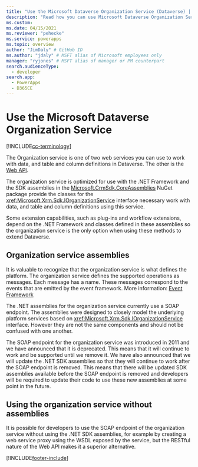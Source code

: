 ```yaml
---
title: "Use the Microsoft Dataverse Organization Service (Dataverse) | Microsoft Docs" # Intent and product brand in a unique string of 43-59 chars including spaces
description: "Read how you can use Microsoft Dataverse Organization Service to work with data, and table and column definitions." # 115-145 characters including spaces. This abstract displays in the search result.
ms.custom: 
ms.date: 04/15/2021
ms.reviewer: "pehecke"
ms.service: powerapps
ms.topic: overview
author: "JimDaly" # GitHub ID
ms.author: "jdaly" # MSFT alias of Microsoft employees only
manager: "ryjones" # MSFT alias of manager or PM counterpart
search.audienceType: 
  - developer
search.app: 
  - PowerApps
  - D365CE
---
```


# Use the Microsoft Dataverse Organization Service

[!INCLUDE[cc-terminology](../includes/cc-terminology.md)]

The Organization service is one of two web services you can use to work with data, and table and column definitions in Dataverse. The other is the [Web API](../webapi/overview.md).

The organization service is optimized for use with the .NET Framework and the SDK assemblies in the [Microsoft.CrmSdk.CoreAssemblies](https://www.nuget.org/packages/Microsoft.CrmSdk.CoreAssemblies/) NuGet package provide the classes for the <xref:Microsoft.Xrm.Sdk.IOrganizationService> interface necessary work with data, and table and column definitions using this service. 

Some extension capabilities, such as plug-ins and workflow extensions, depend on the .NET Framework and classes defined in these assemblies so the organization service is the only option when using these methods to extend Dataverse.

## Organization service assemblies

It is valuable to recognize that the organization service is what defines the platform. The organization service defines the supported operations as messages. Each message has a name. These messages correspond to the events that are emitted by the event framework. More information: [Event Framework](../event-framework.md)

The .NET assemblies for the organization service currently use a SOAP endpoint. The assemblies were designed to closely model the underlying platform services based on <xref:Microsoft.Xrm.Sdk.IOrganizationService> interface. However they are not the same components and should not be confused with one another. 

The SOAP endpoint for the organization service was introduced in 2011 and we have announced that it is deprecated. This means that it will continue to work and be supported until we remove it. We have also announced that we will update the .NET SDK assemblies so that they will continue to work after the SOAP endpoint is removed. This means that there will be updated SDK assemblies available before the SOAP endpoint is removed and developers will be required to update their code to use these new assemblies at some point in the future.

## Using the organization service without assemblies

It is possible for developers to use the SOAP endpoint of the organization service without using the .NET SDK assemblies, for example by creating a web service proxy using the WSDL exposed by the service,  but the RESTful nature of the Web API makes it a superior alternative.


[!INCLUDE[footer-include](../../../includes/footer-banner.md)]